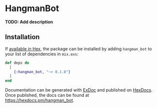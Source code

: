 # HangmanBot

**TODO: Add description**

## Installation

If [available in Hex](https://hex.pm/docs/publish), the package can be installed
by adding `hangman_bot` to your list of dependencies in `mix.exs`:

```elixir
def deps do
  [
    {:hangman_bot, "~> 0.1.0"}
  ]
end
```

Documentation can be generated with [ExDoc](https://github.com/elixir-lang/ex_doc)
and published on [HexDocs](https://hexdocs.pm). Once published, the docs can
be found at <https://hexdocs.pm/hangman_bot>.

